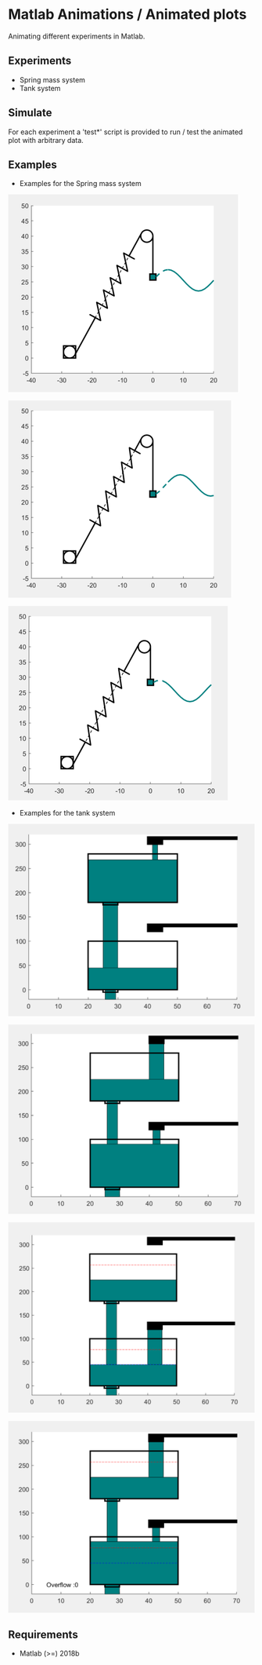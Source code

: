 # Matlab Animations / Animated plots

Animating different experiments in Matlab.

## Experiments

- Spring mass system
- Tank system

## Simulate

For each experiment a 'test*' script is provided to run / test
the animated plot with arbitrary data.

## Examples

- Examples for the Spring mass system

![Example for the Spring mass system](https://raw.githubusercontent.com/SKenb/Matlab_AnimatedPlots/master/SpringMassSystem/Examples/SpringMass_Center.PNG)

![Example for the Spring mass system](https://raw.githubusercontent.com/SKenb/Matlab_AnimatedPlots/master/SpringMassSystem/Examples/SpringMass_Extended.PNG)

![Example for the Spring mass system](https://raw.githubusercontent.com/SKenb/Matlab_AnimatedPlots/master/SpringMassSystem/Examples/SpringMass_Top.PNG)



- Examples for the tank system

![Example for the Spring tank system](https://raw.githubusercontent.com/SKenb/Matlab_AnimatedPlots/master/TankSystem/Examples/Tank_1.PNG)

![Example for the Spring tank system](https://raw.githubusercontent.com/SKenb/Matlab_AnimatedPlots/master/TankSystem/Examples/Tank_2.PNG)

![Example for the Spring tank system](https://raw.githubusercontent.com/SKenb/Matlab_AnimatedPlots/master/TankSystem/Examples/Tank_3.PNG)

![Example for the Spring tank system](https://raw.githubusercontent.com/SKenb/Matlab_AnimatedPlots/master/TankSystem/Examples/Tank_4_Overflow.PNG)


## Requirements

- Matlab (>=) 2018b